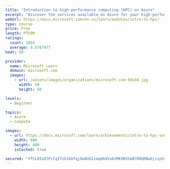 ```yaml
---
title: "Introduction to high-performance computing (HPC) on Azure"
excerpt: "Discover the services available on Azure for your high-performance computing workloads."
webUrl: https://docs.microsoft.com/en-us/learn/modules/intro-to-hpc/
type: course
price: Free
length: PT50M
ratings:
  count: 1054
  average: 4.5787477
heat: 50

provider:
  name: Microsoft Learn
  domain: microsoft.com
  images:
    - url: /assets/images/organizations/microsoft.com-50x50.jpg
      width: 50
      height: 50

levels:
  - Beginner

topics:
  - Azure
  - Compute

images:
  - url: https://docs.microsoft.com/learn/achievements/intro-to-hpc-social.png
    width: 800
    height: 400
    isCached: true

secured: "YfCL0IsDlPrCqIfzk1kbTqj8w8UGIzmq664Vu6tMKXRVSmBlM4QRBwbjizpVxUFtp3RDj4voLQZPzV+dKJ88EZRIwVHYqe1dlhT2IBc3hsZXH7JhiIGyPh5Qq7Z7tE0kRB6iTOVhOZ9Uq92wyKU5TrdKvVy0aHNInDnV9rR516d1TWXd62K2SEoTbnTJVVkC4QBLqFkwqHQWSUSRLhQBSNDjhZg9iKJvdcrVH3PEpS9VdPE9AlJwantn7PJzuNRZClAL/ElKF9aCEI6zUpAo1kmPtDYwtBXKSdrs76FsgfQKjZMqNYmSWLC9WbT0O0ahk82faSGb/FhXG3LbJ2TZCF4oO1H9zH2yRF3ZQJ9zz+SllTXxZDhQUYqnR+J6UWL4XyxfQ//IzHS35AFEsrrx6OhMrhQ4KF8Ojh/tusxGvNY=;XxYCftsAgrb1d419rogZ2A=="
---
```


